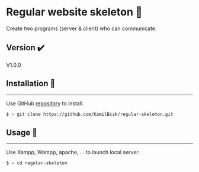 # Regular website skeleton 🦴
Create two programs (server & client) who can communicate.

## Version ✔️

V1.0.0

## Installation 🧩
------
Use GitHub [repository](https://github.com/KamilBczk/regular-skeleton.git) to install.
```bash
$ > git clone https://github.com/KamilBczk/regular-skeleton.git
```

## Usage 🔧
------
Use Xampp, Wampp, apache, ... to launch local server.
```bash
$ > cd regular-skeleton
```

